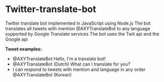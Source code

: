 # Twitter-translate-bot
Twitter translate bot implemented in JavaScript using Node.js
The bot translates all tweets with mention @AXYTranslateBot to any language supported by Google Translate services
The bot uses the Twit api and the Google api


**Tweet examples:**
* @AXYTranslateBot Hello, I'm a translate bot!
* @AXYTranslateBot (Dutch) What can I translate for you?
* I can respond to tweets with mention and language in any order @AXYTranslateBot (Korean) 